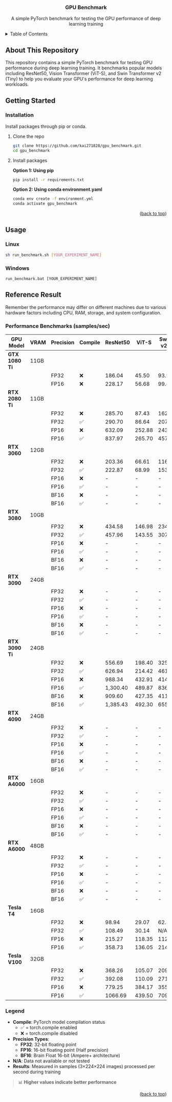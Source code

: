 <a name="readme-top"></a>


<!-- PROJECT LOGO -->
<br />
<div align="center">
  <!-- <a href="https://github.com/kai271828">
    <img src="images/logo.png" alt="Logo" width="80" height="80">
  </a> -->

  <h3 align="center">GPU Benchmark </h3>

  <p align="center">
    A simple PyTorch benchmark for testing the GPU performance of deep learning training
    <!-- <br />
    <a href="https://github.com/kai271828"><strong>Explore the docs »</strong></a>
    <br />
    <br />
    <a href="https://github.com/kai271828">View Demo</a>
    ·
    <a href="https://github.com/kai271828/.../issues">Report Bug</a>
    ·
    <a href="https://github.com/kai271828/.../issues">Request Feature</a>
  </p> -->
</div>



<!-- TABLE OF CONTENTS -->
<details>
  <summary>Table of Contents</summary>
  <ol>
    <li>
      <a href="#about-this-repository">About This Repository</a>
    </li>
    <li>
      <a href="#getting-started">Getting Started</a>
      <ul>
        <li><a href="#installation">Installation</a></li>
      </ul>
    </li>
    <li>
      <a href="#usage">Usage</a>
    </li>
    <li>
      <a href="#reference-result">Reference Result</a>
    </li>
  </ol>
</details>



<!-- ABOUT THE PROJECT -->
## About This Repository

This repository contains a simple PyTorch benchmark for testing GPU performance during deep learning training. It benchmarks popular models including ResNet50, Vision Transformer (ViT-S), and Swin Transformer v2 (Tiny) to help you evaluate your GPU's performance for deep learning workloads.



<!-- ### Built With -->

<!-- This section should list any major frameworks/libraries used to bootstrap your project. Leave any add-ons/plugins for the acknowledgements section. Here are a few examples. -->

<!-- * [![Python][Next.js]][Next-url]
* [![React][React.js]][React-url]
* [![Vue][Vue.js]][Vue-url]
* [![Angular][Angular.io]][Angular-url]
* [![Svelte][Svelte.dev]][Svelte-url]
* [![Laravel][Laravel.com]][Laravel-url]
* [![Bootstrap][Bootstrap.com]][Bootstrap-url]
* [![JQuery][JQuery.com]][JQuery-url]

<p align="right">(<a href="#readme-top">back to top</a>)</p> -->



<!-- GETTING STARTED -->
## Getting Started

<!-- This is an example of how you may give instructions on setting up your project locally.
To get a local copy up and running follow these simple example steps. -->

<!-- ### Prerequisites

Install packages through pip.
* pip
  ```sh
  pip install -r requirements.txt
  ``` -->

### Installation

Install packages through pip or conda.

1. Clone the repo
   ```sh
   git clone https://github.com/kai271828/gpu_benchmark.git
   cd gpu_benchmark
   ```
2. Install packages
   
   **Option 1: Using pip**
   ```sh
   pip install -r requirements.txt
   ```
   
   **Option 2: Using conda environment.yaml**
   ```sh
   conda env create -f environment.yml
   conda activate gpu_benchmark
   ```

<p align="right">(<a href="#readme-top">back to top</a>)</p>



<!-- USAGE EXAMPLES -->
## Usage

### Linux
```bash
sh run_benchmark.sh [YOUR_EXPERIMENT_NAME]
```

### Windows
```cmd
run_benchmark.bat [YOUR_EXPERIMENT_NAME]
```


## Reference Result
Remember the performance may differ on different machines due to various hardware factors including CPU, RAM, storage, and system configuration.

### Performance Benchmarks (samples/sec)

| GPU Model | VRAM | Precision | Compile | ResNet50 | ViT-S | Swin-v2-T |
|-----------|------|-----------|---------|----------|-------|-----------|
| **GTX 1080 Ti** | 11GB | | | | | |
| | | FP32 | ❌ | 186.04 | 45.50 | 93.97 |
| | | FP16 | ❌ | 228.17 | 56.68 | 99.42 |
| **RTX 2080 Ti** | 11GB | | | | | |
| | | FP32 | ❌ | 285.70 | 87.43 | 162.64 |
| | | FP32 | ✅ | 290.70 | 86.64 | 207.21 |
| | | FP16 | ❌ | 632.09 | 252.88 | 243.74 |
| | | FP16 | ✅ | 837.97 | 265.70 | 457.09 |
| **RTX 3060** | 12GB | | | | | |
| | | FP32 | ❌ | 203.36 | 66.61 | 116.11 |
| | | FP32 | ✅ | 222.87 | 68.99 | 153.19 |
| | | FP16 | ❌ | - | - | - |
| | | FP16 | ✅ | - | - | - |
| | | BF16 | ❌ | - | - | - |
| | | BF16 | ✅ | - | - | - |
| **RTX 3080** | 10GB | | | | | |
| | | FP32 | ❌ | 434.58 | 146.98 | 234.94 |
| | | FP32 | ✅ | 457.96 | 143.55 | 307.99 |
| | | FP16 | ❌ | - | - | - |
| | | FP16 | ✅ | - | - | - |
| | | BF16 | ❌ | - | - | - |
| | | BF16 | ✅ | - | - | - |
| **RTX 3090** | 24GB | | | | | |
| | | FP32 | ❌ | - | - | - |
| | | FP32 | ✅ | - | - | - |
| | | FP16 | ❌ | - | - | - |
| | | FP16 | ✅ | - | - | - |
| | | BF16 | ❌ | - | - | - |
| | | BF16 | ✅ | - | - | - |
| **RTX 3090 Ti** | 24GB | | | | | |
| | | FP32 | ❌ | 556.69 | 198.40 | 325.77 |
| | | FP32 | ✅ | 626.94 | 214.42 | 461.40 |
| | | FP16 | ❌ | 988.34 | 432.91 | 414.51 |
| | | FP16 | ✅ | 1,300.40 | 489.87 | 836.21 |
| | | BF16 | ❌ | 909.60 | 427.35 | 411.41 |
| | | BF16 | ✅ | 1,385.43 | 492.30 | 655.00 |
| **RTX 4090** | 24GB | | | | | |
| | | FP32 | ❌ | - | - | - |
| | | FP32 | ✅ | - | - | - |
| | | FP16 | ❌ | - | - | - |
| | | FP16 | ✅ | - | - | - |
| | | BF16 | ❌ | - | - | - |
| | | BF16 | ✅ | - | - | - |
| **RTX A4000** | 16GB | | | | | |
| | | FP32 | ❌ | - | - | - |
| | | FP32 | ✅ | - | - | - |
| | | FP16 | ❌ | - | - | - |
| | | FP16 | ✅ | - | - | - |
| | | BF16 | ❌ | - | - | - |
| | | BF16 | ✅ | - | - | - |
| **RTX A6000** | 48GB | | | | | |
| | | FP32 | ❌ | - | - | - |
| | | FP32 | ✅ | - | - | - |
| | | FP16 | ❌ | - | - | - |
| | | FP16 | ✅ | - | - | - |
| | | BF16 | ❌ | - | - | - |
| | | BF16 | ✅ | - | - | - |
| **Tesla T4** | 16GB | | | | | |
| | | FP32 | ❌ | 98.94 | 29.07 | 62.33 |
| | | FP32 | ✅ | 108.49 | 30.14 | N/A |
| | | FP16 | ❌ | 215.27 | 118.35 | 112.28 |
| | | FP16 | ✅ | 358.73 | 136.05 | 214.48 |
| **Tesla V100** | 32GB | | | | | |
| | | FP32 | ❌ | 368.26 | 105.07 | 209.90 |
| | | FP32 | ✅ | 392.08 | 110.09 | 271.49 |
| | | FP16 | ❌ | 779.25 | 384.17 | 355.81 |
| | | FP16 | ✅ | 1066.69 | 439.50 | 709.32 |

### Legend
- **Compile**: PyTorch model compilation status
  - ✅ = torch.compile enabled
  - ❌ = torch.compile disabled
- **Precision Types**:
  - **FP32**: 32-bit floating point
  - **FP16**: 16-bit floating point (Half precision)
  - **BF16**: Brain Float 16-bit (Ampere+ architecture)
- **N/A**: Data not available or not tested
- **Results**: Measured in samples (3×224×224 images) processed per second during training

> 📊 **Higher values indicate better performance**

<p align="right">(<a href="#readme-top">back to top</a>)</p>



<!-- ROADMAP -->
<!-- ## Roadmap

- [x] Add Changelog
- [x] Add back to top links
- [ ] Add Additional Templates w/ Examples
- [ ] Add "components" document to easily copy & paste sections of the readme
- [ ] Multi-language Support
    - [ ] Chinese
    - [ ] Spanish

See the [open issues](https://github.com/kai271828/Best-README-Template/issues) for a full list of proposed features (and known issues).

<p align="right">(<a href="#readme-top">back to top</a>)</p> -->

<!-- CONTRIBUTING -->
<!-- ## Contributing

Contributions are what make the open source community such an amazing place to learn, inspire, and create. Any contributions you make are **greatly appreciated**.

If you have a suggestion that would make this better, please fork the repo and create a pull request. You can also simply open an issue with the tag "enhancement".
Don't forget to give the project a star! Thanks again!

1. Fork the Project
2. Create your Feature Branch (`git checkout -b feature/AmazingFeature`)
3. Commit your Changes (`git commit -m 'Add some AmazingFeature'`)
4. Push to the Branch (`git push origin feature/AmazingFeature`)
5. Open a Pull Request

<p align="right">(<a href="#readme-top">back to top</a>)</p> -->



<!-- LICENSE -->
<!-- ## License

Distributed under the MIT License. See `LICENSE.txt` for more information.

<p align="right">(<a href="#readme-top">back to top</a>)</p> -->



<!-- CONTACT -->
<!-- ## Contact

Your Name - [@your_twitter](https://twitter.com/your_username) - email@example.com

Project Link: [https://github.com/your_username/repo_name](https://github.com/your_username/repo_name)

<p align="right">(<a href="#readme-top">back to top</a>)</p> -->



<!-- ACKNOWLEDGMENTS -->
<!-- ## Acknowledgments

Use this space to list resources you find helpful and would like to give credit to. I've included a few of my favorites to kick things off!

* [Choose an Open Source License](https://choosealicense.com)
* [GitHub Emoji Cheat Sheet](https://www.webpagefx.com/tools/emoji-cheat-sheet)
* [Malven's Flexbox Cheatsheet](https://flexbox.malven.co/)
* [Malven's Grid Cheatsheet](https://grid.malven.co/)
* [Img Shields](https://shields.io)
* [GitHub Pages](https://pages.github.com)
* [Font Awesome](https://fontawesome.com)
* [React Icons](https://react-icons.github.io/react-icons/search)

<p align="right">(<a href="#readme-top">back to top</a>)</p> -->



<!-- MARKDOWN LINKS & IMAGES -->
